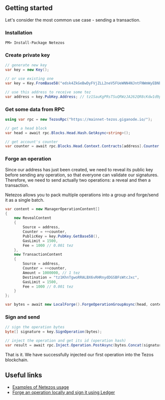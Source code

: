 ## Getting started

Let's consider the most common use case - sending a transaction.

### Installation

`PM> Install-Package Netezos`

### Create private key

````cs
// generate new key
var key = new Key();

// or use existing one
var key = Key.FromBase58("edsk4ZkGeBwDyFVjZLL2neV5FUeWNN4NJntFNWmWyEBNbRwa2u3jh1");

// use this address to receive some tez
var address = key.PubKey.Address; // tz1SauKgPRsTSuQRWzJA262QR8cKdw1d9pyK
````

### Get some data from RPC

````cs
using var rpc = new TezosRpc("https://mainnet-tezos.giganode.io/");

// get a head block
var head = await rpc.Blocks.Head.Hash.GetAsync<string>();

// get account's counter
var counter = await rpc.Blocks.Head.Context.Contracts[address].Counter.GetAsync<int>();
````

### Forge an operation

Since our address has just been created, we need to reveal its public key before sending any operation, so that everyone can validate our signatures.
Therefore, we need to send actually two operations: a reveal and then a transaction.

Netezos allows you to pack multiple operations into a group and forge/send it as a single batch.

````cs
var content = new ManagerOperationContent[]
{
    new RevealContent
    {
        Source = address,
        Counter = ++counter,
        PublicKey = key.PubKey.GetBase58(),
        GasLimit = 1500,
        Fee = 1000 // 0.001 tez
    },
    new TransactionContent
    {
        Source = address,
        Counter = ++counter,
        Amount = 1000000, // 1 tez
        Destination = "tz1KhnTgwoRRALBX6vRHRnydDGSBFsWtcJxc",
        GasLimit = 1500,
        Fee = 1000 // 0.001 tez
    }
};

var bytes = await new LocalForge().ForgeOperationGroupAsync(head, content);
````

### Sign and send

````cs
// sign the operation bytes
byte[] signature = key.SignOperation(bytes);

// inject the operation and get its id (operation hash)
var result = await rpc.Inject.Operation.PostAsync(bytes.Concat(signature));
````

That is it. We have successfully injected our first operation into the Tezos blockchain.

## Useful links

- [Examples of Netezos usage](https://baking-bad.org/blog/2019/11/14/tezos-c-sdk-examples-of-netezos-usage/)
- [Forge an operation locally and sign it using Ledger](https://baking-bad.org/blog/2019/12/30/tezos-c-sdk-netezos-forge-an-operation-locally-and-sign-it-using-ledger-wallet/)
